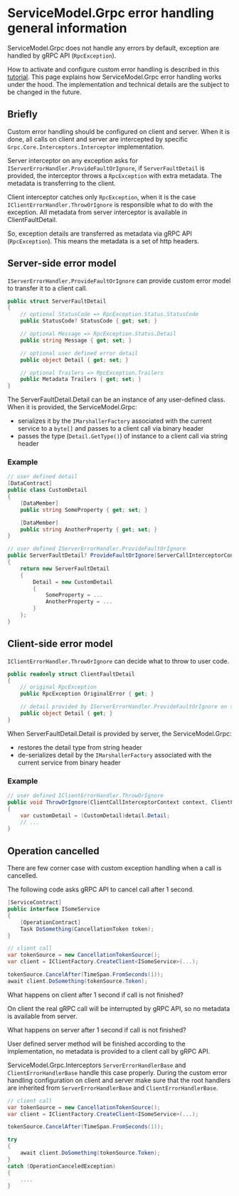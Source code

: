 # ServiceModel.Grpc error handling general information

ServiceModel.Grpc does not handle any errors by default, exception are handled by gRPC API (`RpcException`).

How to activate and configure custom error handling is described in this [tutorial](global-error-handling.md). This page explains how ServiceModel.Grpc error handling works under the hood. The implementation and technical details are the subject to be changed in the future.

## Briefly

Custom error handling should be configured on client and server. When it is done, all calls on client and server are intercepted by specific `Grpc.Core.Interceptors.Interceptor` implementation.

Server interceptor on any exception asks for `IServerErrorHandler.ProvideFaultOrIgnore`, if `ServerFaultDetail` is provided, the interceptor throws a `RpcException` with extra metadata. The metadata is transferring to the client.

Client interceptor catches only `RpcException`, when it is the case `IClientErrorHandler.ThrowOrIgnore` is responsible what to do with the exception. All metadata from server interceptor is available in ClientFaultDetail.

So, exception details are transferred as metadata via gRPC API (`RpcException`). This means the metadata is a set of http headers.

## Server-side error model

`IServerErrorHandler.ProvideFaultOrIgnore` can provide custom error model to transfer it to a client call.

``` c#
public struct ServerFaultDetail
{
    // optional StatusCode => RpcException.Status.StatusCode
    public StatusCode? StatusCode { get; set; }

    // optional Message => RpcException.Status.Detail
    public string Message { get; set; }

    // optional user defined error detail
    public object Detail { get; set; }

    // optional Trailers => RpcException.Trailers
    public Metadata Trailers { get; set; }
}
```

The ServerFaultDetail.Detail can be an instance of any user-defined class. When it is provided, the ServiceModel.Grpc:

- serializes it by the `IMarshallerFactory` associated with the current service to a `byte[]` and passes to a client call via binary header
- passes the type (`Detail.GetType()`) of instance to a client call via string header

### Example

``` c#
// user defined detail
[DataContract]
public class CustomDetail
{
    [DataMember]
    public string SomeProperty { get; set; }

    [DataMember]
    public string AnotherProperty { get; set; }
}

// user defined IServerErrorHandler.ProvideFaultOrIgnore
public ServerFaultDetail? ProvideFaultOrIgnore(ServerCallInterceptorContext context, Exception error)
{
    return new ServerFaultDetail
    {
        Detail = new CustomDetail
        {
            SomeProperty = ...
            AnotherProperty = ...
        }
    };
}
```

## Client-side error model

`IClientErrorHandler.ThrowOrIgnore` can decide what to throw to user code.

``` c#
public readonly struct ClientFaultDetail
{
    // original RpcException
    public RpcException OriginalError { get; }

    // detail provided by IServerErrorHandler.ProvideFaultOrIgnore on server
    public object Detail { get; }
}
```

When ServerFaultDetail.Detail is provided by server, the ServiceModel.Grpc:

- restores the detail type from string header
- de-serializes detail by the `IMarshallerFactory` associated with the current service from binary header

### Example

``` c#
// user defined IClientErrorHandler.ThrowOrIgnore
public void ThrowOrIgnore(ClientCallInterceptorContext context, ClientFaultDetail detail)
{
    var customDetail = (CustomDetail)detail.Detail;
    // ...
}
```

## Operation cancelled

There are few corner case with custom exception handling when a call is cancelled.

The following code asks gRPC API to cancel call after 1 second.

``` c#
[ServiceContract]
public interface ISomeService
{
    [OperationContract]
    Task DoSomething(CancellationToken token);
}

// client call
var tokenSource = new CancellationTokenSource();
var client = IClientFactory.CreateClient<ISomeService>(...);

tokenSource.CancelAfter(TimeSpan.FromSeconds(1));
await client.DoSomething(tokenSource.Token);
```

What happens on client after 1 second if call is not finished?

On client the real gRPC call will be interrupted by gRPC API, so no metadata is available from server.

What happens on server after 1 second if call is not finished?

User defined server method will be finished according to the implementation, no metadata is provided to a client call by gRPC API.

ServiceModel.Grpc.Interceptors `ServerErrorHandlerBase` and `ClientErrorHandlerBase` handle this case properly. During the custom error handling configuration on client and server make sure that the root handlers are inherited from `ServerErrorHandlerBase` and `ClientErrorHandlerBase`.

``` c#
// client call
var tokenSource = new CancellationTokenSource();
var client = IClientFactory.CreateClient<ISomeService>(...);

tokenSource.CancelAfter(TimeSpan.FromSeconds(1));

try
{
    await client.DoSomething(tokenSource.Token);
}
catch (OperationCanceledException)
{
    ....
}
```
